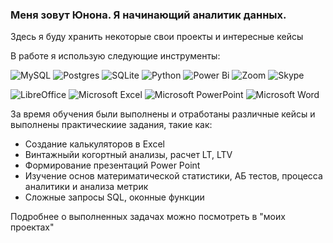 ### Меня зовут Юнона. Я начинающий аналитик данных. 

Здесь я буду хранить некоторые свои проекты и интересные кейсы

В работе я использую следующие инструменты: 

![MySQL](https://img.shields.io/badge/mysql-%2300f.svg?style=for-the-badge&logo=mysql&logoColor=white)
![Postgres](https://img.shields.io/badge/postgres-%23316192.svg?style=for-the-badge&logo=postgresql&logoColor=white)
![SQLite](https://img.shields.io/badge/sqlite-%2307405e.svg?style=for-the-badge&logo=sqlite&logoColor=white)
![Python](https://img.shields.io/badge/python-3670A0?style=for-the-badge&logo=python&logoColor=ffdd54)
![Power Bi](https://img.shields.io/badge/power_bi-F2C811?style=for-the-badge&logo=powerbi&logoColor=black)
![Zoom](https://img.shields.io/badge/Zoom-2D8CFF?style=for-the-badge&logo=zoom&logoColor=white)
![Skype](https://img.shields.io/badge/Skype-%2300AFF0.svg?style=for-the-badge&logo=Skype&logoColor=white)

![LibreOffice](https://img.shields.io/badge/LibreOffice-%2318A303?style=for-the-badge&logo=LibreOffice&logoColor=white)
![Microsoft Excel](https://img.shields.io/badge/Microsoft_Excel-217346?style=for-the-badge&logo=microsoft-excel&logoColor=white)
![Microsoft PowerPoint](https://img.shields.io/badge/Microsoft_PowerPoint-B7472A?style=for-the-badge&logo=microsoft-powerpoint&logoColor=white)
![Microsoft Word](https://img.shields.io/badge/Microsoft_Word-2B579A?style=for-the-badge&logo=microsoft-word&logoColor=white)

За время обучения были выполнены и отработаны различные кейсы и выполнены практическиие задания, такие как: 

<ul>
  <li> Создание калькуляторов в Excel </li>
  <li> Винтажныйи когортный анализы, расчет LT, LTV </li>
  <li> Формирование презентаций Power Point </li>
  <li> Изучение основ материматической статистики, АБ тестов, процесса аналитики и анализа метрик </li>
  <li> Сложные запросы SQL, оконные функции </li>
</ul>

Подробнее о выполненных задачах можно посмотреть в "моих проектах"

